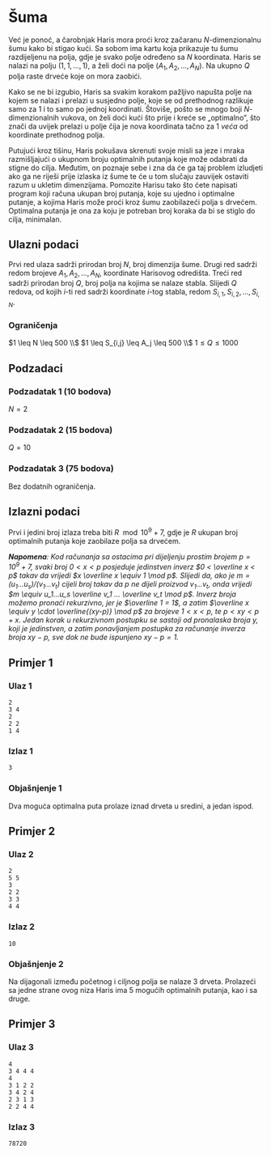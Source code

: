 # Šuma

Već je ponoć, a čarobnjak Haris mora proći kroz začaranu $N$-dimenzionalnu šumu kako bi stigao kući. Sa sobom ima kartu koja prikazuje tu šumu razdijeljenu na polja, gdje je svako polje određeno sa $N$ koordinata. Haris se nalazi na polju $(1,1,...,1)$, a želi doći na polje $(A_1,A_2,...,A_N)$. Na ukupno $Q$ polja raste drveće koje on mora zaobići. 

Kako se ne bi izgubio, Haris sa svakim korakom pažljivo napušta polje na kojem se nalazi i prelazi u susjedno polje, koje se od prethodnog razlikuje samo za 1 i to samo po jednoj koordinati. Štoviše, pošto se mnogo boji $N$-dimenzionalnih vukova, on želi doći kući što prije i kreće se „optimalno”, što znači da uvijek prelazi u polje čija je nova koordinata tačno za 1 *veća* od koordinate prethodnog polja. 

Putujući kroz tišinu, Haris pokušava skrenuti svoje misli sa jeze i mraka razmišljajući o ukupnom broju optimalnih putanja koje može odabrati da stigne do cilja. Međutim, on poznaje sebe i zna da će ga taj problem izludjeti ako ga ne riješi prije izlaska iz šume te će u tom slučaju zauvijek ostaviti razum u ukletim dimenzijama. Pomozite Harisu tako što ćete napisati program koji računa ukupan broj putanja, koje su ujedno i optimalne putanje, a kojima Haris može proći kroz šumu zaobilazeći polja s drvećem. Optimalna putanja je ona za koju je potreban broj koraka da bi se stiglo do cilja, minimalan.

## Ulazni podaci

Prvi red ulaza sadrži prirodan broj $N$, broj dimenzija šume. 
Drugi red sadrži redom brojeve $A_1, A_2, ..., A_N$, koordinate Harisovog odredišta. 
Treći red sadrži prirodan broj $Q$, broj polja na kojima se nalaze stabla. Slijedi $Q$ redova, od kojih $i$-ti red sadrži koordinate $i$-tog stabla, redom $S_{i,1}, S_{i,2}, ..., S_{i,N}$.

### Ograničenja

$1 \leq N \leq 500 \\$ 
$1 \leq S_{i,j} \leq A_j \leq 500 \\$
$1 \leq Q \leq 1000$


## Podzadaci

### Podzadatak 1 (10 bodova)
$N = 2$

### Podzadatak 2 (15 bodova)
$Q = 10$

### Podzadatak 3 (75 bodova)
Bez dodatnih ograničenja.

## Izlazni podaci

Prvi i jedini broj izlaza treba biti $R \mod 10^9 + 7$, gdje je $R$ ukupan broj optimalnih putanja koje zaobilaze polja sa drvećem.

***Napomena**: Kod računanja sa ostacima pri dijeljenju prostim brojem $p = 10^9 + 7$, svaki broj $0<x<p$ posjeduje jedinstven inverz $0 < \overline x < p$ takav da vrijedi $x \overline x \equiv 1 \mod p$.
Slijedi da, ako je $m = (u_1 ... u_s)/(v_1 ... v_t)$ cijeli broj takav da $p$ ne dijeli proizvod $v_1 ... v_t$, onda vrijedi $m \equiv u_1...u_s \overline v_1 ... \overline v_t \mod p$. Inverz broja možemo pronaći rekurzivno, jer je $\overline 1 = 1$, a zatim $\overline x \equiv y \cdot \overline{(xy-p)} \mod p$ za brojeve $1<x<p$, te $p < xy < p+x$. Jedan korak u rekurzivnom postupku se sastoji od pronalaska broja $y$, koji je jedinstven, a zatim ponavljanjem postupka za računanje inverza broja $xy-p$, sve dok ne bude ispunjeno $xy -p = 1$.*

## Primjer 1
### Ulaz 1
```
2
3 4
2
2 2
1 4
```
### Izlaz 1
```
3
```
### Objašnjenje 1
Dva moguća optimalna puta prolaze iznad drveta u sredini, a jedan ispod.

## Primjer 2
### Ulaz 2
```
2
5 5
3
2 2
3 3
4 4
```
### Izlaz 2
```
10
```
### Objašnjenje 2
Na dijagonali između početnog i ciljnog polja se nalaze 3 drveta. Prolazeći sa jedne strane ovog niza Haris ima 5 mogućih optimalnih putanja, kao i sa druge.

## Primjer 3
### Ulaz 3
```
4
3 4 4 4
4
3 1 2 2
3 4 2 4
2 3 1 3
2 2 4 4
```
### Izlaz 3
```
78720
```
